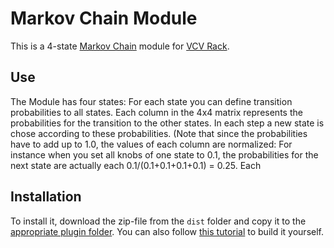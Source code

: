 # Markov Chain Module 

This is a 4-state [Markov Chain](https://en.wikipedia.org/wiki/Markov_chain) module for [VCV Rack](https://vcvrack.com/).

## Use
The Module has four states: For each state you can define transition probabilities to all states. Each column in the 4x4 matrix represents the probabilities for the transition to the other states. In each step a new state is chose according to these probabilities. (Note that since the probabilities have to add up to 1.0, the values of each column are normalized: For instance when you set all knobs of one state to 0.1, the probabilities for the next state are actually each 0.1/(0.1+0.1+0.1+0.1) = 0.25. Each 

## Installation
To install it, download the zip-file from the `dist` folder and copy it to the [appropriate plugin folder](https://vcvrack.com/manual/Installing#installing-plugins-not-available-on-the-plugin-manager).
You can also follow [this tutorial](https://vcvrack.com/manual/PluginDevelopmentTutorial) to build it yourself.
